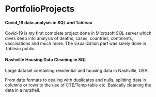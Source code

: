 # PortfolioProjects
#### Covid_19 data analysis in SQL and Tableau

Covid-19 is my first complete project done in Microsoft SQL server which dives deep into analysis of deaths, cases, countries, continents, vaccinations and much more.
The visualization part was solely done in Tableau public.

#### Nashville Housing Data Cleaning in SQL

Large dataset containing residential and housing data in Nashville, USA.

From date formats to dealing with duplicates and nulls, splitting data in columns or rows to the use of CTE/Temp table etc. Basically cleaning the data in a nutshell.
